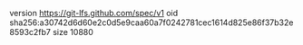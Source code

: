 version https://git-lfs.github.com/spec/v1
oid sha256:a30742d6d60e2c0d5e9caa60a7f0242781cec1614d825e86f37b32e8593c2fb7
size 10880
